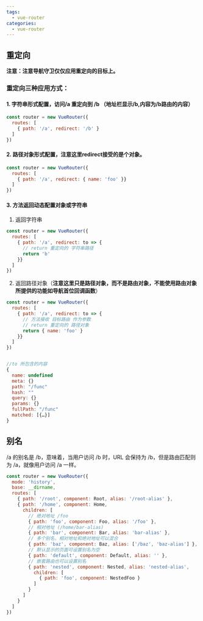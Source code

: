 ```yaml
---
tags:
  - vue-router
categories:
  - vue-router
---
```

## 重定向

**注意：注意导航守卫仅仅应用重定向的目标上。**

### 重定向三种应用方式：

#### 1. 字符串形式配置，访问/a 重定向到 /b （地址栏显示/b,内容为/b路由的内容）
```js
const router = new VueRouter({
  routes: [
    { path: '/a', redirect: '/b' }
  ]
})
```
#### 2. 路径对象形式配置，注意这里redirect接受的是个对象。
```js
const router = new VueRouter({
  routes: [
    { path: '/a', redirect: { name: 'foo' }}
  ]
})
```
#### 3. 方法返回动态配置对象或字符串
  1. 返回字符串
```js
const router = new VueRouter({
  routes: [
    { path: '/a', redirect: to => {
      // return 重定向的 字符串路径
      return 'b'
    }}
  ]
})
```
 2. 返回路径对象（**注意这里只是路径对象，而不是路由对象，不能使用路由对象所提供的功能如导航首位回调函数**）
```js
const router = new VueRouter({
  routes: [
    { path: '/a', redirect: to => {
      // 方法接收 目标路由 作为参数
      // return 重定向的 路径对象
      return { name: 'foo' }
    }}
  ]
})


//to 所包含的内容
{
  name: undefined
  meta: {}
  path: "/func"
  hash: ""
  query: {}
  params: {}
  fullPath: "/func"
  matched: [{…}]
}
```
## 别名

/a 的别名是 /b，意味着，当用户访问 /b 时，URL 会保持为 /b，但是路由匹配则为 /a，就像用户访问 /a 一样。

```js
const router = new VueRouter({
  mode: 'history',
  base: __dirname,
  routes: [
    { path: '/root', component: Root, alias: '/root-alias' },
    { path: '/home', component: Home,
      children: [
        // 绝对地址 /foo
        { path: 'foo', component: Foo, alias: '/foo' },
        // 相对地址 (/home/bar-alias)
        { path: 'bar', component: Bar, alias: 'bar-alias' },
        // 多个别名，相对地址和绝对地址可以混合
        { path: 'baz', component: Baz, alias: ['/baz', 'baz-alias'] },
        // 默认显示的页面可设置别名为空
        { path: 'default', component: Default, alias: '' },
        // 嵌套路由也可以设置别名
        { path: 'nested', component: Nested, alias: 'nested-alias',
          children: [
            { path: 'foo', component: NestedFoo }
          ]
        }
      ]
    }
  ]
})
```
